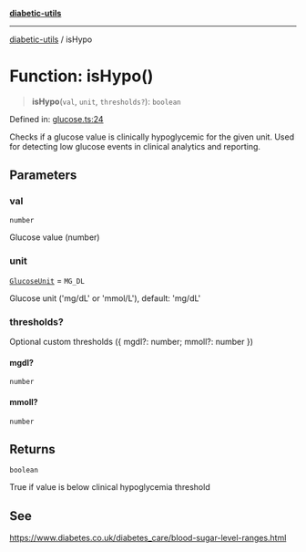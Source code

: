 [**diabetic-utils**](../README.md)

***

[diabetic-utils](../globals.md) / isHypo

# Function: isHypo()

> **isHypo**(`val`, `unit`, `thresholds?`): `boolean`

Defined in: [glucose.ts:24](https://github.com/marklearst/diabetic-utils/blob/0d03b5cd2e2b5edbf58275075cc81d8df31ac230/src/glucose.ts#L24)

Checks if a glucose value is clinically hypoglycemic for the given unit.
Used for detecting low glucose events in clinical analytics and reporting.

## Parameters

### val

`number`

Glucose value (number)

### unit

[`GlucoseUnit`](../type-aliases/GlucoseUnit.md) = `MG_DL`

Glucose unit ('mg/dL' or 'mmol/L'), default: 'mg/dL'

### thresholds?

Optional custom thresholds ({ mgdl?: number; mmoll?: number })

#### mgdl?

`number`

#### mmoll?

`number`

## Returns

`boolean`

True if value is below clinical hypoglycemia threshold

## See

https://www.diabetes.co.uk/diabetes_care/blood-sugar-level-ranges.html
